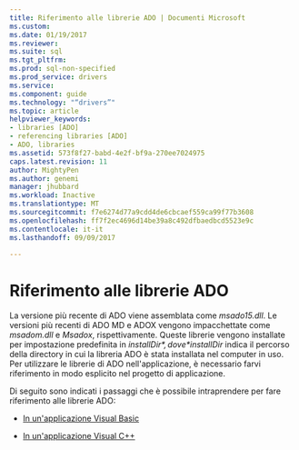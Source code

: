 ```yaml
---
title: Riferimento alle librerie ADO | Documenti Microsoft
ms.custom: 
ms.date: 01/19/2017
ms.reviewer: 
ms.suite: sql
ms.tgt_pltfrm: 
ms.prod: sql-non-specified
ms.prod_service: drivers
ms.service: 
ms.component: guide
ms.technology: "“drivers”"
ms.topic: article
helpviewer_keywords:
- libraries [ADO]
- referencing libraries [ADO]
- ADO, libraries
ms.assetid: 573f8f27-babd-4e2f-bf9a-270ee7024975
caps.latest.revision: 11
author: MightyPen
ms.author: genemi
manager: jhubbard
ms.workload: Inactive
ms.translationtype: MT
ms.sourcegitcommit: f7e6274d77a9cdd4de6cbcaef559ca99f77b3608
ms.openlocfilehash: ff7f2ec4696d14be39a8c492dfbaedbcd5523e9c
ms.contentlocale: it-it
ms.lasthandoff: 09/09/2017

---
```

# <a name="referencing-the-ado-libraries"></a>Riferimento alle librerie ADO
La versione più recente di ADO viene assemblata come *msado15.dll*. Le versioni più recenti di ADO MD e ADOX vengono impacchettate come *msadom.dll* e *Msadox*, rispettivamente. Queste librerie vengono installate per impostazione predefinita in *$installDir*, dove *$installDir* indica il percorso della directory in cui la libreria ADO è stata installata nel computer in uso. Per utilizzare le librerie di ADO nell'applicazione, è necessario farvi riferimento in modo esplicito nel progetto di applicazione.  
  
 Di seguito sono indicati i passaggi che è possibile intraprendere per fare riferimento alle librerie ADO:  
  
-   [In un'applicazione Visual Basic](../../ado/guide/referencing-the-ado-libraries-in-a-visual-basic-6-application.md)  
  
-   [In un'applicazione Visual C++](../../ado/guide/referencing-the-ado-libraries-in-a-visual-c-application.md)

